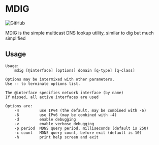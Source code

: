 # MDIG

![GitHub](https://img.shields.io/github/license/github.com/alexpevzner/mdig)

MDIG is the simple multicast DNS lookup utility, similar to dig but
much simplified

## Usage

    Usage:
        mdig [@interface] [options] domain [q-type] [q-class]

    Options may be intermixed with other parameters.
    Use -- to terminate options list.

    The @interface specifies network interface (by name)
    If missed, all active interfaces are used

    Options are:
        -4         use IPv4 (the default, may be combined with -6)
        -6         use IPv6 (may be combined with -4)
        -d         enable debugging
        -v         enable verbose debugging
        -p period  MDNS query period, milliseconds (default is 250)
        -c count   MDNS query count, before exit (default is 10)
        -h         print help screen and exit

<!-- vim:ts=8:sw=4:et:tw=72:
-->


